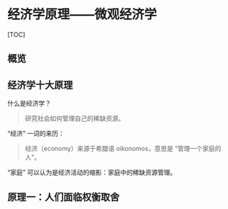 # 经济学原理——微观经济学

[TOC]

## 概览

## 经济学十大原理

什么是经济学？

> 研究社会如何管理自己的稀缺资源。

“经济” 一词的来历：

> 经济（economy）来源于希腊语 oikonomos，意思是 “管理一个家庭的人”。

“家庭” 可以认为是经济活动的缩影：家庭中的稀缺资源管理。

## 原理一：人们面临权衡取舍
